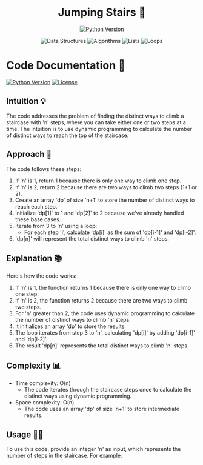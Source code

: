 
<h1 align="center">
Jumping Stairs 📝
</h1>

<p align="center">
  <a href="https://www.python.org/downloads/release/python-380/">
    <img src="https://img.shields.io/badge/Python-3.8%2B-blue" alt="Python Version">
  </a>
</p>
<p align="center">
  <img src="https://img.shields.io/badge/-Data%20Structures-lightgrey" alt="Data Structures">
  <img src="https://img.shields.io/badge/-Algorithms-orange" alt="Algorithms">
  <img src="https://img.shields.io/badge/-Lists-brightgreen" alt="Lists">
  <img src="https://img.shields.io/badge/-Loops-blue" alt="Loops">
</p>




# Code Documentation 📝

[![Python Version](https://img.shields.io/badge/python-3.7%2B-blue)](https://www.python.org/downloads/)
[![License](https://img.shields.io/badge/license-MIT-green)](https://opensource.org/licenses/MIT)

## Intuition 💡
<!-- Describe your first thoughts on how to solve this problem. -->
The code addresses the problem of finding the distinct ways to climb a staircase with 'n' steps, where you can take either one or two steps at a time. The intuition is to use dynamic programming to calculate the number of distinct ways to reach the top of the staircase.

## Approach 🚀
<!-- Describe your approach to solving the problem. -->
The code follows these steps:
1. If 'n' is 1, return 1 because there is only one way to climb one step.
2. If 'n' is 2, return 2 because there are two ways to climb two steps (1+1 or 2).
3. Create an array 'dp' of size 'n+1' to store the number of distinct ways to reach each step.
4. Initialize 'dp[1]' to 1 and 'dp[2]' to 2 because we've already handled these base cases.
5. Iterate from 3 to 'n' using a loop:
   - For each step 'i', calculate 'dp[i]' as the sum of 'dp[i-1]' and 'dp[i-2]'.
6. 'dp[n]' will represent the total distinct ways to climb 'n' steps.

## Explanation 📚
<!-- Describe your explanation in short with steps. -->
Here's how the code works:
1. If 'n' is 1, the function returns 1 because there is only one way to climb one step.
2. If 'n' is 2, the function returns 2 because there are two ways to climb two steps.
3. For 'n' greater than 2, the code uses dynamic programming to calculate the number of distinct ways to climb 'n' steps.
4. It initializes an array 'dp' to store the results.
5. The loop iterates from step 3 to 'n', calculating 'dp[i]' by adding 'dp[i-1]' and 'dp[i-2]'.
6. The result 'dp[n]' represents the total distinct ways to climb 'n' steps.

## Complexity 📊
- Time complexity: O(n)
  - The code iterates through the staircase steps once to calculate the distinct ways using dynamic programming.
- Space complexity: O(n)
  - The code uses an array 'dp' of size 'n+1' to store intermediate results.

## Usage 🧑‍💻
To use this code, provide an integer 'n' as input, which represents the number of steps in the staircase. For example:

